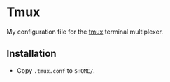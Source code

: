 Tmux
====

My configuration file for the [tmux](http://tmux.sourceforge.net/) terminal
multiplexer.

Installation
------------

* Copy `.tmux.conf` to `$HOME/`.
